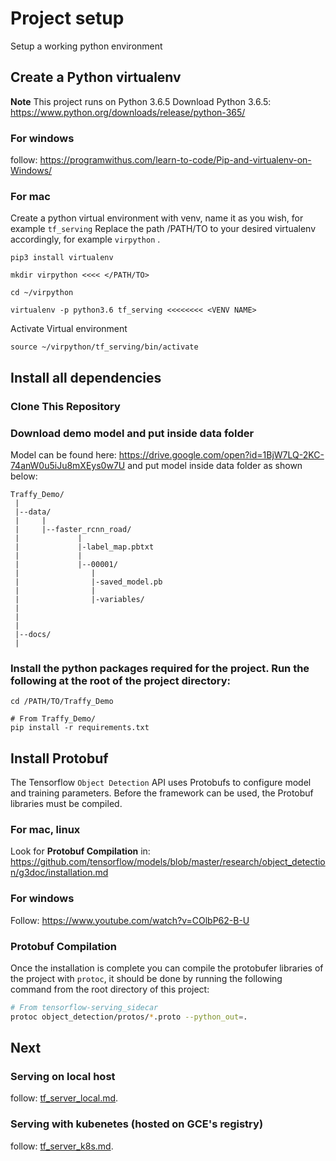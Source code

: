# Project setup

Setup a working python environment

## Create a Python virtualenv

**Note** This project runs on Python 3.6.5
Download Python 3.6.5:  https://www.python.org/downloads/release/python-365/

### For windows
follow: https://programwithus.com/learn-to-code/Pip-and-virtualenv-on-Windows/

### For mac

Create a python virtual environment with venv, name it as you wish, for example ```tf_serving``` Replace the path /PATH/TO to your desired virtualenv accordingly, for example ```virpython``` .
```
pip3 install virtualenv

mkdir virpython <<<< </PATH/TO>

cd ~/virpython

virtualenv -p python3.6 tf_serving <<<<<<<< <VENV NAME>
```
Activate Virtual environment
```
source ~/virpython/tf_serving/bin/activate
```

## Install all dependencies

### Clone This Repository 

### Download demo model and put inside data folder
Model can be found here: https://drive.google.com/open?id=1BjW7LQ-2KC-74anW0u5iJu8mXEys0w7U
and put model inside data folder as shown below:
```
Traffy_Demo/
 |
 |--data/
 |     |
 |     |--faster_rcnn_road/
 |             |
 |             |-label_map.pbtxt
 |             |
 |             |--00001/
 |                |
 |                |-saved_model.pb 
 |                |
 |                |-variables/
 |             
 |     
 |
 |--docs/
 |
```
### Install the python packages required for the project. Run the following at the root of the project directory:
```
cd /PATH/TO/Traffy_Demo

# From Traffy_Demo/
pip install -r requirements.txt
``` 

## Install Protobuf
The Tensorflow `Object Detection` API uses Protobufs to configure model and training parameters. 
Before the framework can be used, the Protobuf libraries must be compiled. 

### For mac, linux
Look for **Protobuf Compilation** in:  https://github.com/tensorflow/models/blob/master/research/object_detection/g3doc/installation.md 

### For windows
Follow: https://www.youtube.com/watch?v=COlbP62-B-U

### Protobuf Compilation

Once the installation is complete you can compile the protobufer libraries of the project with `protoc`, 
it should be done by running the following command from the root directory of this project:
```bash
# From tensorflow-serving_sidecar
protoc object_detection/protos/*.proto --python_out=.
```
## Next

### Serving on local host

follow: [tf_server_local.md](tf_server_local.md).

### Serving with kubenetes (hosted on GCE's registry)

follow: [tf_server_k8s.md](tf_server_k8s.md).

